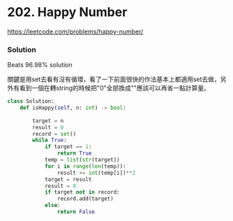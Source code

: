 # 202. Happy Number

https://leetcode.com/problems/happy-number/

### Solution

Beats 96.98% solution

關鍵是用set去看有沒有循環，看了一下前面很快的作法基本上都適用set去做，另外有看到一個在轉string的時候把"0"全部換成""應該可以再省一點計算量。

```python
class Solution:
    def isHappy(self, n: int) -> bool:
        
        target = n
        result = 0
        record = set()
        while True:
            if target == 1:
                return True
            temp = list(str(target))
            for i in range(len(temp)):
                result += int(temp[i])**2
            target = result
            result = 0
            if target not in record:
                record.add(target)
            else:
                return False
```

